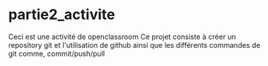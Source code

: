 # partie2_activite
Ceci est une activité de openclassroom
Ce projet consiste à créer un repository git et l'utilisation de github ainsi que les différents commandes de git comme, commit/push/pull
